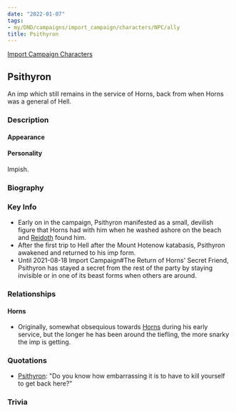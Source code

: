 ```yaml
---
date: "2022-01-07"
tags:
- my/DND/campaigns/import_campaign/characters/NPC/ally
title: Psithyron
---
```


[Import Campaign Characters](/dnd/characters/)

## Psithyron

An imp which still remains in the service of Horns, back from when Horns was a general of Hell.

### Description

#### Appearance

#### Personality

Impish.

### Biography

### Key Info

- Early on in the campaign, Psithyron manifested as a small, devilish figure that Horns had with him when he washed ashore on the beach and [Reidoth](/dnd/characters/npcs/reidoth/) found him.
- After the first trip to Hell after the Mount Hotenow katabasis, Psithyron awakened and returned to his imp form.
- Until 2021-08-18 Import Campaign#The Return of Horns' Secret Friend, Psithyron has stayed a secret from the rest of the party by staying invisible or in one of its beast forms when others are around.

### Relationships

#### Horns

- Originally, somewhat obsequious towards [Horns](/dnd/characters/horns/) during his early service, but the longer he has been around the tiefling, the more snarky the imp is getting.

### Quotations

- [Psithyron](/dnd/characters/npcs/psithyron/): "Do you know how embarrassing it is to have to kill yourself to get back here?"

### Trivia
